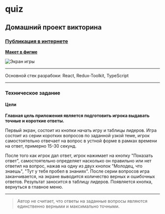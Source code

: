 # quiz

## Домашний проект викторина

### __[Публикация в интернете](https://quiz-pied-eight.vercel.app/)__
__[Макет в фигме](https://www.figma.com/file/8s5H0DFYT5OhJ382YDovqP/quiz?node-id=0%3A1&t=ZP7cZaq8IUw1M0Xx-1)__


![Экран игры](https://skr.sh/i/240123/nVG6BI6K.jpg?download=1&name=%D0%A1%D0%BA%D1%80%D0%B8%D0%BD%D1%88%D0%BE%D1%82%2024-01-2023%2014:12:48.jpg)

***
Основной стек разрабоки: React, Redux-Toolkit, TypeScript
***

### Техническое задание

#### __Цели__

__Главная цель приложения является подготовить игрока выдавать точные и короткие ответы.__ 

Первый экран, состоит из кнопки начать игру и таблицы лидеров. Игра состоит из серии коротких вопросов по заданной узкой теме, игрок
самостоятельно отвечает на вопрос в устной форме в рамках времени на ответ, примерно 15-30 секунд. 

После того как игрок дал ответ, игрок нажимает на кнопку "Показать ответ",
самостоятельно определяет насколько он правильно или нет ответил на вопрос, нажав на одну из двух кнопок "Молодец, что
знаешь", "Тут у тебя пробел в знаниях". После серии вопросов игра заканчивается, на экране выводится количество верных и
ошибочных ответов. Результат заносится в таблицу лидеров. Появляется кнопка, вернуться в главное меню.
___

> Автор не считает, что ответы на заданные вопросы являются единственно верными и максимально точными.
